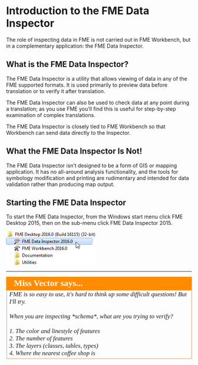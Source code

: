 # Introduction to the FME Data Inspector #

The role of inspecting data in FME is not carried out in FME Workbench, but in a complementary application: the FME Data Inspector.

## What is the FME Data Inspector? ##
The FME Data Inspector is a utility that allows viewing of data in any of the FME supported formats. It is used primarily to preview data before translation or to verify it after translation.

The FME Data Inspector can also be used to check data at any point during a translation; as you use FME you’ll find this is useful for step-by-step examination of complex translations.

The FME Data Inspector is closely tied to FME Workbench so that Workbench can send data directly to the Inspector.

## What the FME Data Inspector Is Not! ##
The FME Data Inspector isn’t designed to be a form of GIS or mapping application. It has no all-around analysis functionality, and the tools for symbology modification and printing are rudimentary and intended for data validation rather than producing map output.

## Starting the FME Data Inspector ##
To start the FME Data Inspector, from the Windows start menu click FME Desktop 2015, then on the sub-menu click FME Data Inspector 2015.

![](./Images/Img1.21.StartingDataInspector.png)

---

<!--Person X Says Section-->

<table style="border-spacing: 0px">
<tr>
<td style="vertical-align:middle;background-color:darkorange;border: 2px solid darkorange">
<i class="fa fa-quote-left fa-lg fa-pull-left fa-fw" style="color:white;padding-right: 12px;vertical-align:text-top"></i>
<span style="color:white;font-size:x-large;font-weight: bold;font-family:serif">Miss Vector says...</span>
</td>
</tr>

<tr>
<td style="border: 1px solid darkorange">
<span style="font-family:serif; font-style:italic; font-size:larger">
FME is so easy to use, it's hard to think up some difficult questions! But I'll try.
<br><br>When you are inspecting *schema*, what are you trying to verify?
<br><br>1. The color and linestyle of features
<br>2. The number of features
<br>3. The layers (classes, tables, types)
<br>4. Where the nearest coffee shop is
</span>
</td>
</tr>
</table>

 

